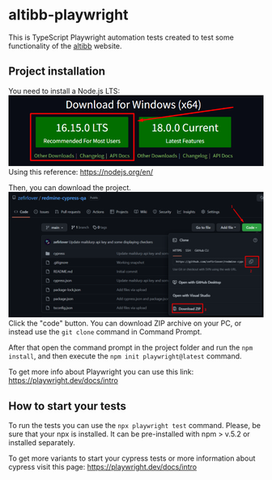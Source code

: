 # altibb-playwright
This is TypeScript Playwright automation tests created to test some functionality of the [altibb](https://telnyx.com/) website.

## Project installation
You need to install a Node.js LTS:![img_1.png](img_1.png)
Using this reference: https://nodejs.org/en/

Then, you can download the project.![img_2.png](img_2.png)
Click the "code" button. You can download ZIP archive on your PC, or instead use the `git clone`
command in Command Prompt.

After that open the command prompt in the project folder and run the
`npm install`, and then execute the `npm init playwright@latest` command.

To get more info about Playwright you can use this link:
https://playwright.dev/docs/intro

## How to start your tests
To run the tests you can use the `npx playwright test` command. Please, be sure that
your npx is installed. It can be pre-installed with npm > v.5.2 or installed separately.

To get more variants to start your cypress tests or more information about cypress
visit this page: https://playwright.dev/docs/intro
